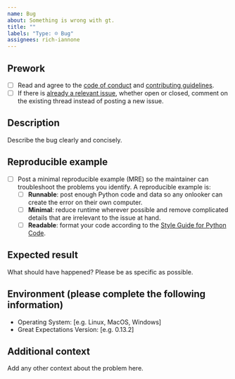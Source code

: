 ```yaml
---
name: Bug
about: Something is wrong with gt.
title: ""
labels: "Type: ☹︎ Bug"
assignees: rich-iannone
---
```


## Prework

- [ ] Read and agree to the [code of conduct](https://www.contributor-covenant.org/version/2/0/code_of_conduct/) and [contributing guidelines](https://github.com/rstudio/gt-python/blob/main/.github/CONTRIBUTING.md).
- [ ] If there is [already a relevant issue](https://github.com/rstudio/gt-python/issues), whether open or closed, comment on the existing thread instead of posting a new issue.

## Description

Describe the bug clearly and concisely.

## Reproducible example

- [ ] Post a minimal reproducible example (MRE) so the maintainer can troubleshoot the problems you identify. A reproducible example is:
  - [ ] **Runnable**: post enough Python code and data so any onlooker can create the error on their own computer.
  - [ ] **Minimal**: reduce runtime wherever possible and remove complicated details that are irrelevant to the issue at hand.
  - [ ] **Readable**: format your code according to the [Style Guide for Python Code](https://peps.python.org/pep-0008/).

## Expected result

What should have happened? Please be as specific as possible.

## Environment (please complete the following information)

- Operating System: [e.g. Linux, MacOS, Windows]
- Great Expectations Version: [e.g. 0.13.2]

## Additional context

Add any other context about the problem here.
